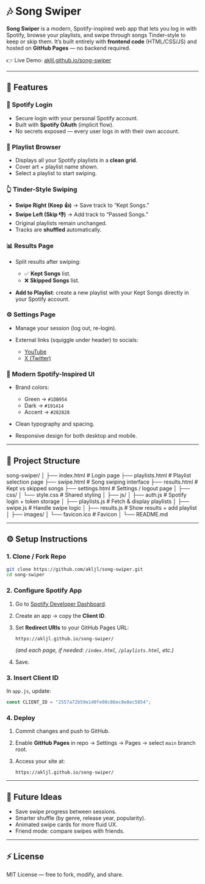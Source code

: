 
# 🎶 Song Swiper

**Song Swiper** is a modern, Spotify-inspired web app that lets you log in with Spotify, browse your playlists, and swipe through songs Tinder-style to keep or skip them.
It’s built entirely with **frontend code** (HTML/CSS/JS) and hosted on **GitHub Pages** — no backend required.

👉 Live Demo: [akljl.github.io/song-swiper](https://akljl.github.io/song-swiper/)

---

## 🌟 Features

### 🔐 Spotify Login

* Secure login with your personal Spotify account.
* Built with **Spotify OAuth** (implicit flow).
* No secrets exposed — every user logs in with their own account.

### 📂 Playlist Browser

* Displays all your Spotify playlists in a **clean grid**.
* Cover art + playlist name shown.
* Select a playlist to start swiping.

### 👆 Tinder-Style Swiping

* **Swipe Right (Keep 👍)** → Save track to “Kept Songs.”
* **Swipe Left (Skip 👎)** → Add track to “Passed Songs.”
* Original playlists remain unchanged.
* Tracks are **shuffled** automatically.

### 📊 Results Page

* Split results after swiping:

  * ✅ **Kept Songs** list.
  * ❌ **Skipped Songs** list.
* **Add to Playlist**: create a new playlist with your Kept Songs directly in your Spotify account.

### ⚙️ Settings Page

* Manage your session (log out, re-login).
* External links (squiggle under header) to  socials:

  * [YouTube](https://www.youtube.com/@AKLJL64)
  * [X (Twitter)](https://x.com/AKLJL64)

### 🎨 Modern Spotify-Inspired UI

* Brand colors:

  * Green → `#1DB954`
  * Dark → `#191414`
  * Accent → `#282828`
* Clean typography and spacing.
* Responsive design for both desktop and mobile.

---

## 📂 Project Structure

song-swiper/
│
├── index.html         # Login page
├── playlists.html     # Playlist selection page
├── swipe.html         # Song swiping interface
├── results.html       # Kept vs skipped songs
├── settings.html      # Settings / logout page
│
├── css/
│   └── style.css      # Shared styling
│
├── js/
│   ├── auth.js        # Spotify login + token storage
│   ├── playlists.js   # Fetch & display playlists
│   ├── swipe.js       # Handle swipe logic
│   ├── results.js     # Show results + add playlist
│
├── images/
│   └── favicon.ico    # Favicon
│
└── README.md


---

## ⚙️ Setup Instructions

### 1. Clone / Fork Repo

```bash
git clone https://github.com/akljl/song-swiper.git
cd song-swiper
```

### 2. Configure Spotify App

1. Go to [Spotify Developer Dashboard](https://developer.spotify.com/dashboard/).
2. Create an app → copy the **Client ID**.
3. Set **Redirect URIs** to your GitHub Pages URL:

   ```
   https://akljl.github.io/song-swiper/
   ```

   *(and each page, if needed: `/index.html`, `/playlists.html`, etc.)*
4. Save.

### 3. Insert Client ID

In `app.js`, update:

```js
const CLIENT_ID = "2557a72b59e140fe98c86ec8e8ec5854";
```

### 4. Deploy

1. Commit changes and push to GitHub.
2. Enable **GitHub Pages** in repo → Settings → Pages → select `main` branch root.
3. Access your site at:

   ```
   https://akljl.github.io/song-swiper/
   ```

---

## 🚀 Future Ideas

* Save swipe progress between sessions.
* Smarter shuffle (by genre, release year, popularity).
* Animated swipe cards for more fluid UX.
* Friend mode: compare swipes with friends.

---

## ⚡ License

MIT License — free to fork, modify, and share.


